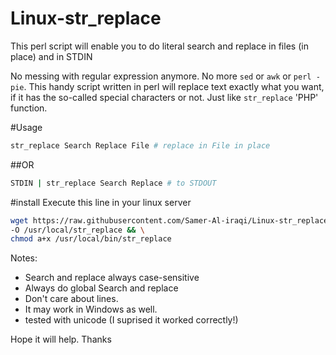 # Linux-str_replace

This perl script will enable you to do literal search and replace in files (in place) and in STDIN

No messing with regular expression anymore. No more `sed` or `awk` or `perl -pie`. This handy script written in perl will replace text exactly what you want, if it has the so-called special characters or not. Just like `str_replace` 'PHP' function.

#Usage
```bash
str_replace Search Replace File # replace in File in place 
```
##OR 
```bash
STDIN | str_replace Search Replace # to STDOUT
```

#install
Execute this line in your linux server
```bash
wget https://raw.githubusercontent.com/Samer-Al-iraqi/Linux-str_replace/master/str_replace.pl \
-O /usr/local/str_replace && \
chmod a+x /usr/local/bin/str_replace
```

Notes:
* Search and replace always case-sensitive 
* Always do global Search and replace
* Don't care about lines.
* It may work in Windows as well.
* tested with unicode (I suprised it worked correctly!)

Hope it will help. Thanks
